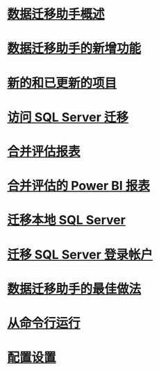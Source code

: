 # [数据迁移助手概述](dma-overview.md)

# [数据迁移助手的新增功能](dma-whatsnew.md)
# [新的和已更新的项目](new-updated-dma.md)
# [访问 SQL Server 迁移](dma-assesssqlonprem.md)
# [合并评估报表](dma-consolidatereports.md)
# [合并评估的 Power BI 报表](dma-powerbiassesreport.md)
# [迁移本地 SQL Server](dma-migrateonpremsql.md)
# [迁移 SQL Server 登录帐户](dma-migrateserverlogins.md)
# [数据迁移助手的最佳做法](dma-bestpractices.md)
# [从命令行运行](dma-commandline.md)
# [配置设置](dma-configurationsettings.md)


